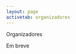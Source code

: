 ```yaml
---
layout: page
activetab: organizadores
---
```


<section id="org" class="container px-6 py-6">
  <p class="title has-text-centered has-text-weight-bold is-uppercase is-size-4">
    Organizadores
  </p>
  <p class="subtitle has-text-centered is-uppercase is-size-5">
    Em breve
  </p>
</section>

